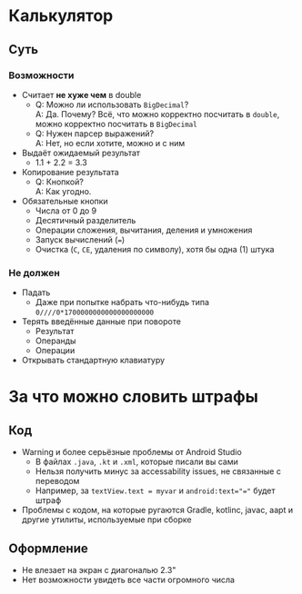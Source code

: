 # Калькулятор

## Суть

### Возможности

- Считает __не хуже чем__ в double
  - Q: Можно ли использовать `BigDecimal`? <br />
    A: Да. Почему? Всё, что можно корректно посчитать в `double`, можно корректно посчитать в `BigDecimal`
  - Q: Нужен парсер выражений? <br />
    A: Нет, но если хотите, можно и с ним
- Выдаёт ожидаемый результат 
  - 1.1 + 2.2 = 3.3
- Копирование результата
  - Q: Кнопкой? <br />
    A: Как угодно.
- Обязательные кнопки
  - Числа от 0 до 9
  - Десятичный разделитель
  - Операции сложения, вычитания, деления и умножения
  - Запуск вычислений (`=`)
  - Очистка (`C`, `CE`, удаления по символу), хотя бы одна (1) штука

### Не должен

- Падать
  - Даже при попытке набрать что-нибудь типа `0////0*1700000000000000000000`
- Терять введённые данные при повороте
  - Результат
  - Операнды
  - Операции
- Открывать стандартную клавиатуру

# За что можно словить штрафы

## Код

- Warning и более серьёзные проблемы от Android Studio <!--, Gradle, kotlinc, javac, aapt и других утилит, используемых при сборке-->
  - В файлах `.java`, `.kt` и `.xml`, которые писали вы сами
  - Нельзя получить минус за accessability issues, не связанные с переводом
  - Например, за `textView.text = myvar` и `android:text="="` будет штраф
- Проблемы с кодом, на которые ругаются Gradle, kotlinc, javac, aapt и другие утилиты, используемые при сборке

## Оформление

- Не влезает на экран с диагональю 2.3"
- Нет возможности увидеть все части огромного числа
